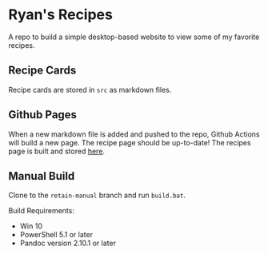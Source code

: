 ﻿# Ryan's Recipes

A repo to build a simple desktop-based website to view some of my favorite recipes.

## Recipe Cards

Recipe cards are stored in `src` as markdown files.

## Github Pages

When a new markdown file is added and pushed to the repo, Github Actions will build a new page.
The recipe page should be up-to-date!
The recipes page is built and stored [here](https://endowdly.github.io/endo-recipes/recipes.html).

## Manual Build

Clone to the `retain-manual` branch and run `build.bat`.

Build Requirements:

- Win 10
- PowerShell 5.1 or later
- Pandoc version 2.10.1 or later
